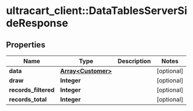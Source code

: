 # ultracart_client::DataTablesServerSideResponse

## Properties
Name | Type | Description | Notes
------------ | ------------- | ------------- | -------------
**data** | [**Array&lt;Customer&gt;**](Customer.md) |  | [optional] 
**draw** | **Integer** |  | [optional] 
**records_filtered** | **Integer** |  | [optional] 
**records_total** | **Integer** |  | [optional] 


